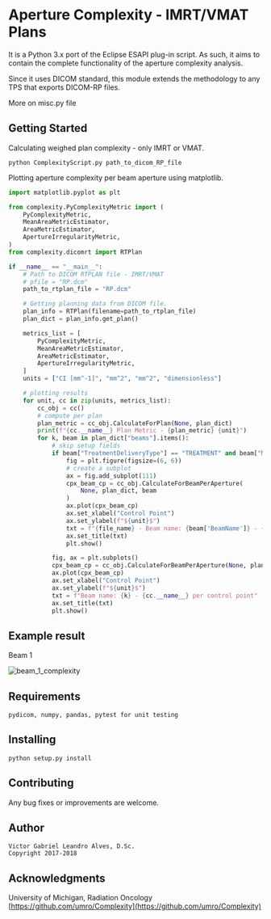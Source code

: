 # Aperture Complexity - IMRT/VMAT Plans

It is a Python 3.x port of the Eclipse ESAPI plug-in script. 
As such, it aims to contain the complete functionality of  the aperture complexity analysis.

Since it uses DICOM standard, this module extends the methodology to any TPS that exports DICOM-RP files.

More on misc.py file

## Getting Started

Calculating weighed plan complexity - only IMRT or VMAT.


    python ComplexityScript.py path_to_dicom_RP_file

Plotting aperture complexity per beam aperture using matplotlib.

```python
import matplotlib.pyplot as plt

from complexity.PyComplexityMetric import (
    PyComplexityMetric,
    MeanAreaMetricEstimator,
    AreaMetricEstimator,
    ApertureIrregularityMetric,
)
from complexity.dicomrt import RTPlan

if __name__ == "__main__":
    # Path to DICOM RTPLAN file - IMRT/VMAT
    # pfile = "RP.dcm"
    path_to_rtplan_file = "RP.dcm"

    # Getting planning data from DICOM file.
    plan_info = RTPlan(filename=path_to_rtplan_file)
    plan_dict = plan_info.get_plan()

    metrics_list = [
        PyComplexityMetric,
        MeanAreaMetricEstimator,
        AreaMetricEstimator,
        ApertureIrregularityMetric,
    ]
    units = ["CI [mm^-1]", "mm^2", "mm^2", "dimensionless"]

    # plotting results
    for unit, cc in zip(units, metrics_list):
        cc_obj = cc()
        # compute per plan
        plan_metric = cc_obj.CalculateForPlan(None, plan_dict)
        print(f"{cc.__name__} Plan Metric - {plan_metric} {unit}")
        for k, beam in plan_dict["beams"].items():
            # skip setup fields
            if beam["TreatmentDeliveryType"] == "TREATMENT" and beam["MU"] > 0.0:
                fig = plt.figure(figsize=(6, 6))
                # create a subplot
                ax = fig.add_subplot(111)
                cpx_beam_cp = cc_obj.CalculateForBeamPerAperture(
                    None, plan_dict, beam
                )
                ax.plot(cpx_beam_cp)
                ax.set_xlabel("Control Point")
                ax.set_ylabel(f"${unit}$")
                txt = f"{file_name} - Beam name: {beam['BeamName']} - {cc.__name__}"
                ax.set_title(txt)
                plt.show()

            fig, ax = plt.subplots()
            cpx_beam_cp = cc_obj.CalculateForBeamPerAperture(None, plan_dict, beam)
            ax.plot(cpx_beam_cp)
            ax.set_xlabel("Control Point")
            ax.set_ylabel(f"${unit}$")
            txt = f"Beam name: {k} - {cc.__name__} per control point"
            ax.set_title(txt)
            plt.show()
```
## Example result
Beam 1 

![beam_1_complexity](https://user-images.githubusercontent.com/6777517/37774893-336082a8-2dc0-11e8-9c3f-6b15d8488d9f.png)

      
## Requirements
    pydicom, numpy, pandas, pytest for unit testing
    
## Installing
    python setup.py install

## Contributing

Any bug fixes or improvements are welcome.

## Author
    Victor Gabriel Leandro Alves, D.Sc.
    Copyright 2017-2018
    
## Acknowledgments

University of Michigan, Radiation Oncology
[https://github.com/umro/Complexity](https://github.com/umro/Complexity)
